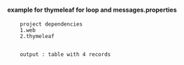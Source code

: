#### example for thymeleaf for loop and messages.properties

        project dependencies 
        1.web 
        2.thymeleaf


        output : table with 4 records
